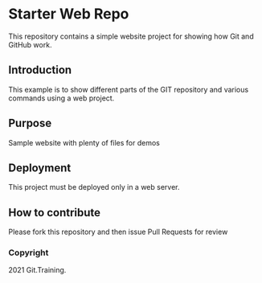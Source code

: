 # Starter Web Repo

This repository contains a simple website project for showing how Git and GitHub work.

## Introduction

This example is to show different parts of the GIT repository and various commands using a web project.

## Purpose

Sample website with plenty of files for demos

## Deployment

This project must be deployed only in a web server.

## How to contribute

Please fork this repository and then issue Pull Requests for review

### Copyright

2021 Git.Training.